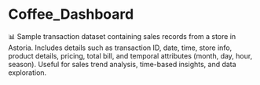 # Coffee_Dashboard
📊 Sample transaction dataset containing sales records from a store in Astoria. Includes details such as transaction ID, date, time, store info, product details, pricing, total bill, and temporal attributes (month, day, hour, season). Useful for sales trend analysis, time-based insights, and data exploration.
